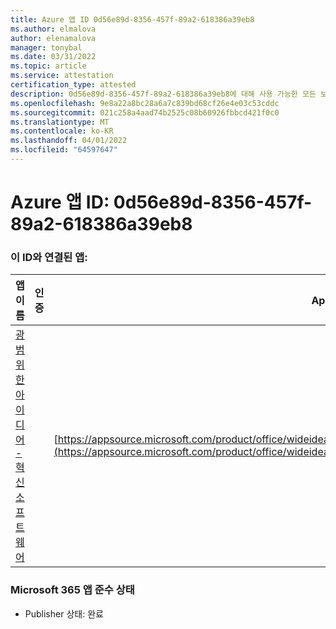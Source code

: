 ```yaml
---
title: Azure 앱 ID 0d56e89d-8356-457f-89a2-618386a39eb8
ms.author: elmalova
author: elenamalova
manager: tonybal
ms.date: 03/31/2022
ms.topic: article
ms.service: attestation
certification_type: attested
description: 0d56e89d-8356-457f-89a2-618386a39eb8에 대해 사용 가능한 모든 보안 및 규정 준수 정보입니다.
ms.openlocfilehash: 9e8a22a8bc28a6a7c839bd68cf26e4e03c53cddc
ms.sourcegitcommit: 021c258a4aad74b2525c08b60926fbbcd421f0c0
ms.translationtype: MT
ms.contentlocale: ko-KR
ms.lasthandoff: 04/01/2022
ms.locfileid: "64597647"
---
```

# <a name="azure-app-id-0d56e89d-8356-457f-89a2-618386a39eb8"></a>Azure 앱 ID: 0d56e89d-8356-457f-89a2-618386a39eb8


### <a name="apps-associated-with-this-id"></a>이 ID와 연결된 앱:
| **앱 이름** | **인증** | **AppSource의 보기** |
|--------------|---------------|-----------------------|
| [광범위한 아이디어 - 혁신 소프트웨어](../forward/wideideaspoweredbyidea2innovaitonswedenab.innovation_cloud_application.md) |  | [https://appsource.microsoft.com/product/office/wideideaspoweredbyidea2innovaitonswedenab.innovation_cloud_application](https://appsource.microsoft.com/product/office/wideideaspoweredbyidea2innovaitonswedenab.innovation_cloud_application) |

### <a name="microsoft-365-app-compliance-status"></a>Microsoft 365 앱 준수 상태
- Publisher 상태: 완료
